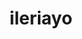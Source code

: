 ---
title: ileriayo
github: https://github.com/ileriayo
mode: dark
transition: 3s
archetype:
- Minimalistic
---